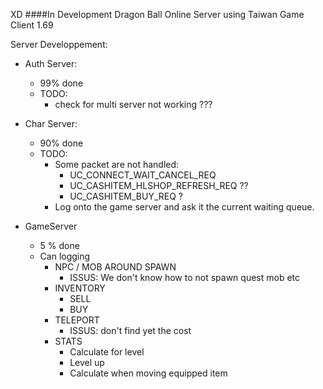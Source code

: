 XD ####In Development Dragon Ball Online Server using Taiwan Game Client 1.69

Server Developpement:

- Auth Server:
  - 99% done
  - TODO:
    - check for multi server not working ???

- Char Server:
  - 90% done
  - TODO:
    - Some packet are not handled:
      - UC_CONNECT_WAIT_CANCEL_REQ
      - UC_CASHITEM_HLSHOP_REFRESH_REQ ??
      - UC_CASHITEM_BUY_REQ ?
    - Log onto the game server and ask it the current waiting queue.
    
- GameServer
  - 5 % done
  - Can logging
    - NPC / MOB AROUND SPAWN
      - ISSUS: We don't know how to not spawn quest mob etc
    - INVENTORY
      - SELL
      - BUY
    - TELEPORT
      - ISSUS: don't find yet the cost
    - STATS
      - Calculate for level
      - Level up
      - Calculate when moving equipped item

